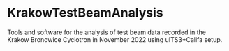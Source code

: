 # KrakowTestBeamAnalysis
Tools and software for the analysis of test beam data recorded in the Krakow Bronowice Cyclotron in November 2022 using uITS3+Califa setup.
